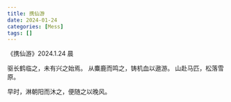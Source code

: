 ```yaml
---
title: 携仙游
date: 2024-01-24
categories: [Mess]
tags: []
---
```


《携仙游》2024.1.24 晨

驱长鹤临之，未有兴之始焉。
从麋鹿而鸣之，铸机血以遨游。
山赴马匹，松落雪原。

早时，淋朝阳而沐之，便随之以晚风。